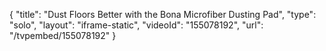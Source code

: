 {
    "title": "Dust Floors Better with the Bona Microfiber Dusting Pad",
    "type": "solo",
    "layout": "iframe-static",
    "videoId": "155078192",
    "url": "\/tvpembed\/155078192"
}